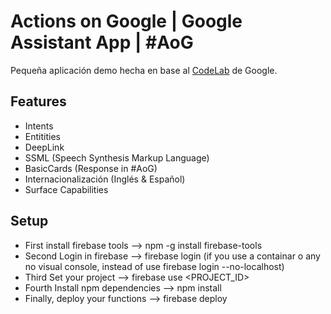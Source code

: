 # Actions on Google | Google Assistant App | #AoG

Pequeña aplicación demo hecha en base al [CodeLab](https://codelabs.developers.google.com/codelabs/actions-2/) de Google.

Features
------
* Intents
* Entitities
* DeepLink
* SSML (Speech Synthesis Markup Language)
* BasicCards (Response in #AoG)
* Internacionalización (Inglés & Español)
* Surface Capabilities

Setup
------
* First install firebase tools --> npm -g install firebase-tools
* Second Login in firebase --> firebase login (if you use a containar o any no visual console, instead of use firebase login --no-localhost)
* Third Set your project --> firebase use <PROJECT_ID>
* Fourth Install npm dependencies --> npm install
* Finally, deploy your functions --> firebase deploy
